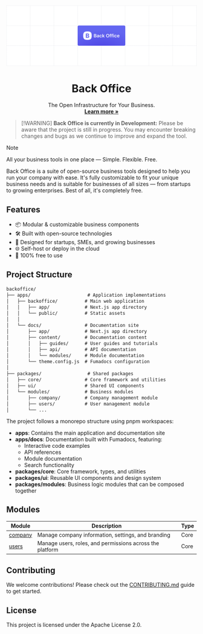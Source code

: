 <p align="center">
  <a href="https://backoffice.co.th">
   <img src="./apps/backoffice/public/images/backoffice.png" alt="Back Office — The infrastructure of your business">
  </a>
  <h1 align="center">Back Office</h1>
  <p align="center">
    The Open Infrastructure for Your Business.
    <br />
    <a href="https://backoffice.co.th"><strong>Learn more »</strong></a>
  </p>
</p>

> [!WARNING] **Back Office is currently in Development:** Please be aware that the project is still in progress. You may encounter breaking changes and bugs as we continue to improve and expand the tool.

> [!NOTE]
> All your business tools in one place — Simple. Flexible. Free.

Back Office is a suite of open-source business tools designed to help you run your company with ease. It's fully customizable to fit your unique business needs and is suitable for businesses of all sizes — from startups to growing enterprises. Best of all, it's completely free.

## Features

- 📦 Modular & customizable business components
- 🛠️ Built with open-source technologies
- 💼 Designed for startups, SMEs, and growing businesses
- 🌐 Self-host or deploy in the cloud
- 💸 100% free to use

## Project Structure

```
backoffice/
├── apps/                     # Application implementations
│   ├── backoffice/          # Main web application
│   │   ├── app/             # Next.js app directory
│   │   └── public/          # Static assets
│   │
│   └── docs/                # Documentation site
│       ├── app/             # Next.js app directory
│       ├── content/         # Documentation content
│       │   ├── guides/      # User guides and tutorials
│       │   ├── api/         # API documentation
│       │   └── modules/     # Module documentation
│       └── theme.config.js  # Fumadocs configuration
│
├── packages/                 # Shared packages
│   ├── core/                # Core framework and utilities
│   ├── ui/                  # Shared UI components
│   └── modules/             # Business modules
│       ├── company/         # Company management module
│       ├── users/           # User management module
│       └── ...             
```

The project follows a monorepo structure using pnpm workspaces:

- **apps**: Contains the main application and documentation site
- **apps/docs**: Documentation built with Fumadocs, featuring:
  - Interactive code examples
  - API references
  - Module documentation
  - Search functionality
- **packages/core**: Core framework, types, and utilities
- **packages/ui**: Reusable UI components and design system
- **packages/modules**: Business logic modules that can be composed together

## Modules

| Module                                          | Description                                              | Type |
| ----------------------------------------------- | -------------------------------------------------------- | ---- |
| [company](/packages//modules/company/README.md) | Manage company information, settings, and branding       | Core |
| [users](/packages/modules/users/README.md)      | Manage users, roles, and permissions across the platform | Core |

## Contributing

We welcome contributions! Please check out the [CONTRIBUTING.md](CONTRIBUTING.md) guide to get started.

## License

This project is licensed under the Apache License 2.0.
